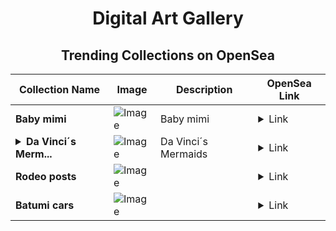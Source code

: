<div align="center">

# Digital Art Gallery

## Trending Collections on OpenSea

| Collection Name                       | Image                                                                                     | Description                       | OpenSea Link                                                                                          |
|---------------------------------------|-------------------------------------------------------------------------------------------|-----------------------------------|--------------------------------------------------------------------------------------------------------|
| **Baby mimi** | ![Image](https://i.seadn.io/s/raw/files/4f5ab7a76a9e94e91a22424e2f118aa0.jpg?w=500&auto=format?w=200&auto=format) | Baby mimi | <details><summary>Link</summary>[Baby mimi](https://opensea.io/collection/baby-mimi)</details> |
| **<details><summary>Da Vinci´s Merm...</summary>Da Vinci´s Mermaids</details>** | ![Image](https://i.seadn.io/s/raw/files/28162d0414e05c0d6f8c5e93899f7c85.jpg?w=500&auto=format?w=200&auto=format) | Da Vinci´s Mermaids | <details><summary>Link</summary>[Da Vinci´s Mermaids](https://opensea.io/collection/da-vincis-mermaids)</details> |
| **Rodeo posts** | ![Image](https://i.seadn.io/s/raw/files/2ccc1bb6c1c7d2d666cb3c5e222ea50b.png?w=500&auto=format?w=200&auto=format) |  | <details><summary>Link</summary>[Rodeo posts](https://opensea.io/collection/rodeo-posts-241)</details> |
| **Batumi cars** | ![Image](https://i.seadn.io/s/raw/files/bf80374d74fa074c357edc8e2e17cc1f.jpg?w=500&auto=format?w=200&auto=format) |  | <details><summary>Link</summary>[Batumi cars](https://opensea.io/collection/batumi-cars)</details> |

</div>